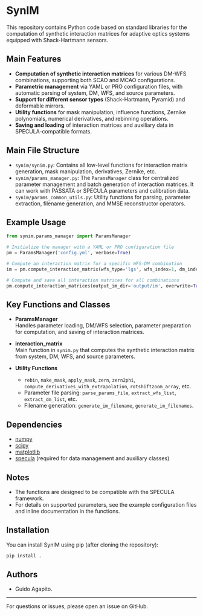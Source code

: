 # SynIM

This repository contains Python code based on standard libraries for the computation of synthetic interaction matrices for adaptive optics systems equipped with Shack-Hartmann sensors.

## Main Features

- **Computation of synthetic interaction matrices** for various DM-WFS combinations, supporting both SCAO and MCAO configurations.
- **Parametric management** via YAML or PRO configuration files, with automatic parsing of system, DM, WFS, and source parameters.
- **Support for different sensor types** (Shack-Hartmann, Pyramid) and deformable mirrors.
- **Utility functions** for mask manipulation, influence functions, Zernike polynomials, numerical derivatives, and rebinning operations.
- **Saving and loading** of interaction matrices and auxiliary data in SPECULA-compatible formats.

## Main File Structure

- `synim/synim.py`: Contains all low-level functions for interaction matrix generation, mask manipulation, derivatives, Zernike, etc.
- `synim/params_manager.py`: The `ParamsManager` class for centralized parameter management and batch generation of interaction matrices. It can work with PASSATA or SPECULA parameters and calibration data.
- `synim/params_common_utils.py`: Utility functions for parsing, parameter extraction, filename generation, and MMSE reconstructor operators.

## Example Usage

```python
from synim.params_manager import ParamsManager

# Initialize the manager with a YAML or PRO configuration file
pm = ParamsManager('config.yml', verbose=True)

# Compute an interaction matrix for a specific WFS-DM combination
im = pm.compute_interaction_matrix(wfs_type='lgs', wfs_index=1, dm_index=1, display=True)

# Compute and save all interaction matrices for all combinations
pm.compute_interaction_matrices(output_im_dir='output/im', overwrite=True)
```

## Key Functions and Classes

- **ParamsManager**  
  Handles parameter loading, DM/WFS selection, parameter preparation for computation, and saving of interaction matrices.

- **interaction_matrix**  
  Main function in `synim.py` that computes the synthetic interaction matrix from system, DM, WFS, and source parameters.

- **Utility Functions**  
  - `rebin`, `make_mask`, `apply_mask`, `zern`, `zern2phi`, `compute_derivatives_with_extrapolation`, `rotshiftzoom_array`, etc.
  - Parameter file parsing: `parse_params_file`, `extract_wfs_list`, `extract_dm_list`, etc.
  - Filename generation: `generate_im_filename`, `generate_im_filenames`.


## Dependencies

- [numpy](https://numpy.org/)
- [scipy](https://scipy.org/)
- [matplotlib](https://matplotlib.org/)
- [specula](https://github.com/SpecuLa-AO/specula) (required for data management and auxiliary classes)

## Notes

- The functions are designed to be compatible with the SPECULA framework.
- For details on supported parameters, see the example configuration files and inline documentation in the functions.

## Installation

You can install SynIM using pip (after cloning the repository):

```bash
pip install .
```

## Authors

- Guido Agapito.

---
For questions or issues, please open an issue on GitHub.